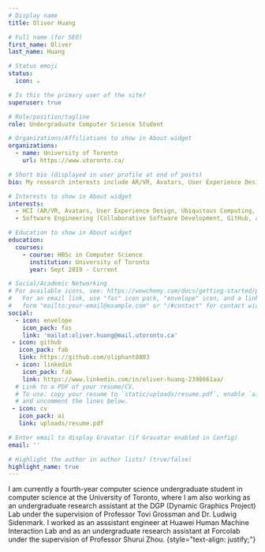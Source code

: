 ```yaml
---
# Display name
title: Oliver Huang

# Full name (for SEO)
first_name: Oliver
last_name: Huang

# Status emoji
status:
  icon: ☕️

# Is this the primary user of the site?
superuser: true

# Role/position/tagline
role: Undergraduate Computer Science Student

# Organizations/Affiliations to show in About widget
organizations:
  - name: University of Toronto
    url: https://www.utoronto.ca/

# Short bio (displayed in user profile at end of posts)
bio: My research interests include AR/VR, Avatars, User Experience Design, Ubiquitous Computing, and Collaboration in HCI and Collaborative Software Development, GitHub, Game Development in Software Engineering.

# Interests to show in About widget
interests:
  - HCI (AR/VR, Avatars, User Experience Design, Ubiquitous Computing, and Collaboration)
  - Software Engineering (Collaborative Software Development, GitHub, and Game Development)

# Education to show in About widget
education:
  courses:
    - course: HBSc in Computer Science
      institution: University of Toronto
      year: Sept 2019 - Current

# Social/Academic Networking
# For available icons, see: https://wowchemy.com/docs/getting-started/page-builder/#icons
#   For an email link, use "fas" icon pack, "envelope" icon, and a link in the
#   form "mailto:your-email@example.com" or "/#contact" for contact widget.
social:
  - icon: envelope
    icon_pack: fas
    link: 'mailat:oliver.huang@mail.utoronto.ca'
 - icon: github
   icon_pack: fab
   link: https://github.com/oliphant0803
  - icon: linkedin
    icon_pack: fab
    link: https://www.linkedin.com/in/oliver-huang-2398661aa/
  # Link to a PDF of your resume/CV.
  # To use: copy your resume to `static/uploads/resume.pdf`, enable `ai` icons in `params.yaml`,
  # and uncomment the lines below.
 - icon: cv
   icon_pack: ai
   link: uploads/resume.pdf

# Enter email to display Gravatar (if Gravatar enabled in Config)
email: ''

# Highlight the author in author lists? (true/false)
highlight_name: true
---
```


I am currently a fourth-year computer science undergraduate student in computer science at the University of Toronto, where I am also working as an undergraduate research assistant at the DGP (Dynamic Graphics Project) Lab under the supervision of Professor Tovi Grossman and Dr. Ludwig Sidenmark. I worked as an asssistant engineer at Huawei Human Machine Interaction Lab and 
as an undergraduate research assistant at Forcolab under the supervision of Professor Shurui Zhou.
{style="text-align: justify;"}
